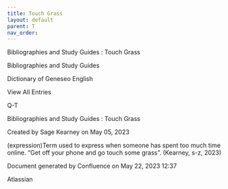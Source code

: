 ```yaml
---
title: Touch Grass
layout: default
parent: T
nav_order:
---
```


Bibliographies and Study Guides : Touch Grass

Bibliographies and Study Guides

Dictionary of Geneseo English

View All Entries

Q-T

Bibliographies and Study Guides : Touch Grass

Created by  Sage Kearney on May 05, 2023

(expression)Term used to express when someone has spent too much time online. “Get off your phone and go touch some grass”. (Kearney, s-z, 2023)

Document generated by Confluence on May 22, 2023 12:37

Atlassian
